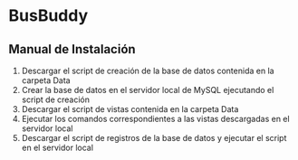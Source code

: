 # BusBuddy

## Manual de Instalación 

1. Descargar el script de creación de la base de datos contenida en la carpeta Data
2. Crear la base de datos en el servidor local de MySQL ejecutando el script de creación
3. Descargar el script de vistas contenida en la carpeta Data
4. Ejecutar los comandos correspondientes a las vistas descargadas en el servidor local
5. Descargar el script de registros de la base de datos y ejecutar el script en el servidor local

